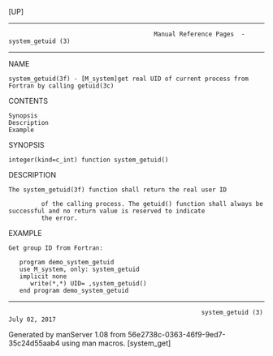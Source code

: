 [UP]

-----------------------------------------------------------------------------------------------------------------------------------
                                            Manual Reference Pages  - system_getuid (3)
-----------------------------------------------------------------------------------------------------------------------------------
                                                                 
NAME

    system_getuid(3f) - [M_system]get real UID of current process from Fortran by calling getuid(3c)

CONTENTS

    Synopsis
    Description
    Example

SYNOPSIS

    integer(kind=c_int) function system_getuid()

DESCRIPTION

    The system_getuid(3f) function shall return the real user ID

             of the calling process. The getuid() function shall always be successful and no return value is reserved to indicate
             the error.

EXAMPLE

    Get group ID from Fortran:

       program demo_system_getuid
       use M_system, only: system_getuid
       implicit none
          write(*,*) UID= ,system_getuid()
       end program demo_system_getuid



-----------------------------------------------------------------------------------------------------------------------------------

                                                         system_getuid (3)                                            July 02, 2017

Generated by manServer 1.08 from 56e2738c-0363-46f9-9ed7-35c24d55aab4 using man macros.
                                                           [system_get]
